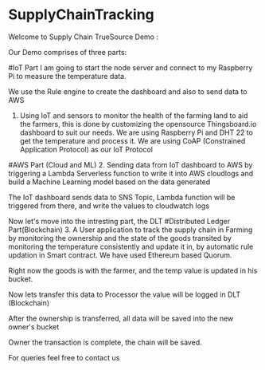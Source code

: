 # SupplyChainTracking

Welcome to Supply Chain TrueSource Demo :

Our Demo comprises of three parts:

#IoT Part
I am going to start the node server and connect to my Raspberry Pi to measure the temperature data.

We use the Rule engine to create the dashboard and also to send data to AWS

1. Using IoT and sensors to monitor the health of the farming land to aid the farmers, this is done by customizing
the opensource Thingsboard.io dashboard to suit our needs. We are using Raspberry Pi and DHT 22 to get the temperature
and process it. We are using CoAP (Constrained Application Protocol) as our IoT Protocol

#AWS Part (Cloud and ML)
2. Sending data from IoT dashboard to AWS by triggering a Lambda Serverless function to write it into AWS cloudlogs
and build a Machine Learning model based on the data generated

The IoT dashboard sends data to SNS Topic, Lambda function will be triggered from there, and write the values to cloudwatch logs


Now let's move into the intresting part, the DLT 
#Distributed Ledger Part(Blockchain)
3. A User application to track the supply chain in Farming by monitoring the ownership and the state of the goods
transited by monitoring the temperature consistently and update it in, by automatic rule updation in Smart contract.
We have used Ethereum based Quorum. 

Right now the goods is with the farmer, and the temp value is updated
in his bucket.

Now lets transfer this data to Processor the value will be logged in DLT (Blockchain)

After the ownership is transferred, all data will be saved into the new owner's bucket

Owner the transaction is complete, the chain will be saved.

For queries feel free to contact us


